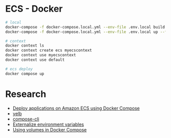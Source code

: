 # ECS - Docker

```bash
# local
docker-compose -f docker-compose.local.yml --env-file .env.local build --force-rm --no-cache 
docker-compose -f docker-compose.local.yml --env-file .env.local up --force-recreate 

# context
docker context ls
docker context create ecs myecscontext
docker context use myecscontext
docker context use default

# ecs deploy
docker compose up
```

# Research

- [Deploy applications on Amazon ECS using Docker Compose](https://aws.amazon.com/blogs/containers/deploy-applications-on-amazon-ecs-using-docker-compose/?utm_source=pocket_mylist)
- [yelb](https://github.com/mreferre/yelb/)
- [compose-cli](https://github.com/docker/compose-cli)
- [Externalize environment variables](https://docs.docker.com/compose/environment-variables/)
- [Using volumes in Docker Compose](https://devopsheaven.com/docker/docker-compose/volumes/2018/01/16/volumes-in-docker-compose.html)